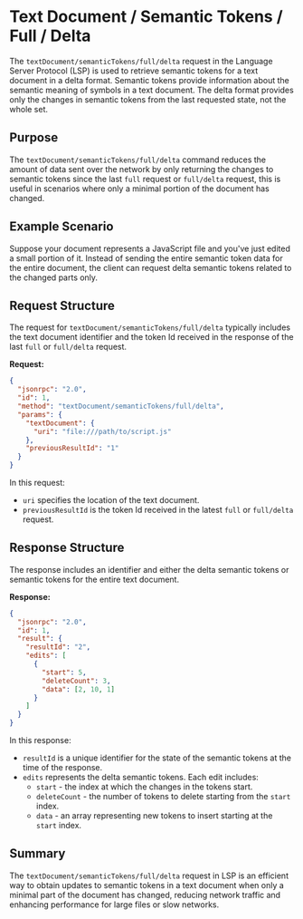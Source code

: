 # Text Document / Semantic Tokens / Full / Delta

The `textDocument/semanticTokens/full/delta` request in the Language Server Protocol (LSP) is used to retrieve semantic tokens for a text document in a delta format. Semantic tokens provide information about the semantic meaning of symbols in a text document. The delta format provides only the changes in semantic tokens from the last requested state, not the whole set.

## Purpose

The `textDocument/semanticTokens/full/delta` command reduces the amount of data sent over the network by only returning the changes to semantic tokens since the last `full` request or `full/delta` request, this is useful in scenarios where only a minimal portion of the document has changed.

## Example Scenario

Suppose your document represents a JavaScript file and you've just edited a small portion of it. Instead of sending the entire semantic token data for the entire document, the client can request delta semantic tokens related to the changed parts only.

## Request Structure

The request for `textDocument/semanticTokens/full/delta` typically includes the text document identifier and the token Id received in the response of the last `full` or `full/delta` request.

**Request:**

```json
{
  "jsonrpc": "2.0",
  "id": 1,
  "method": "textDocument/semanticTokens/full/delta",
  "params": {
    "textDocument": {
      "uri": "file:///path/to/script.js"
    },
    "previousResultId": "1"
  }
}
```

In this request:
- `uri` specifies the location of the text document.
- `previousResultId` is the token Id received in the latest `full` or `full/delta` request.

## Response Structure

The response includes an identifier and either the delta semantic tokens or semantic tokens for the entire text document.

**Response:**

```json
{
  "jsonrpc": "2.0",
  "id": 1,
  "result": {
    "resultId": "2",
    "edits": [
      {
        "start": 5,
        "deleteCount": 3,
        "data": [2, 10, 1]
      }
    ]
  }
}
```

In this response:
- `resultId` is a unique identifier for the state of the semantic tokens at the time of the response.
- `edits` represents the delta semantic tokens. Each edit includes:
  - `start` - the index at which the changes in the tokens start.
  - `deleteCount` - the number of tokens to delete starting from the `start` index.
  - `data` - an array representing new tokens to insert starting at the `start` index.

## Summary

The `textDocument/semanticTokens/full/delta` request in LSP is an efficient way to obtain updates to semantic tokens in a text document when only a minimal part of the document has changed, reducing network traffic and enhancing performance for large files or slow networks.